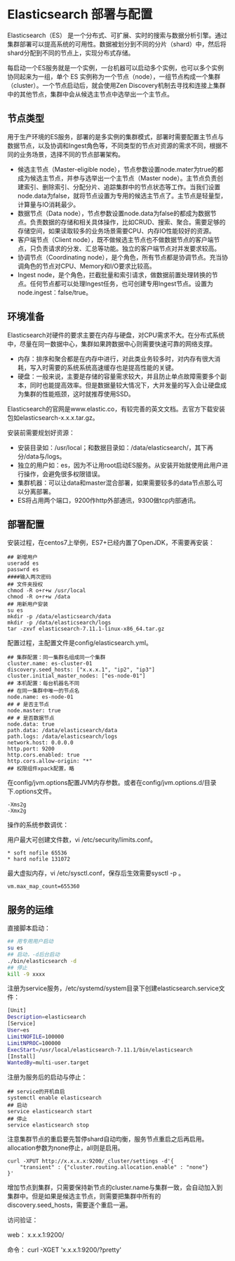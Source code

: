 # Elasticsearch 部署与配置

Elasticsearch（ES） 是一个分布式、可扩展、实时的搜索与数据分析引擎。通过集群部署可以提高系统的可用性。数据被划分到不同的分片（shard）中，然后将shard分配到不同的节点上，实现分布式存储。

每启动一个ES服务就是一个实例，一台机器可以启动多个实例，也可以多个实例协同起来为一组，单个 ES 实例称为一个节点（node），一组节点构成一个集群（cluster）。一个节点启动后，就会使用Zen Discovery机制去寻找和连接上集群中的其他节点，集群中会从候选主节点中选举出一个主节点。

## 节点类型

用于生产环境的ES服务，部署的是多实例的集群模式，部署时需要配置主节点与数据节点，以及协调和Ingest角色等，不同类型的节点对资源的需求不同，根据不同的业务场景，选择不同的节点部署架构。

- 候选主节点（Master-eligible node），节点参数设置node.mater为true的都成为候选主节点，并参与选举出一个主节点（Master node）。主节点负责创建索引、删除索引、分配分片、追踪集群中的节点状态等工作。当我们设置node.data为false，就将节点设置为专用的候选主节点了。主节点是轻量型，计算量与IO消耗最少。
- 数据节点（Data node），节点参数设置node.data为false的都成为数据节点。负责数据的存储和相关具体操作，比如CRUD、搜索、聚合。需要足够的存储空间，如果读取较多的业务场景需要CPU、内存IO性能较好的资源。
- 客户端节点（Client node），既不做候选主节点也不做数据节点的客户端节点，只负责请求的分发、汇总等功能。独立的客户端节点对并发要求较高。
- 协调节点（Coordinating node），是个角色，所有节点都是协调节点。充当协调角色的节点对CPU、Memory和I/O要求比较高。
- Ingest node，是个角色，拦截批量和索引请求，做数据前置处理转换的节点。任何节点都可以处理Ingest任务，也可创建专用Ingest节点。设置为node.ingest：false/true。

## 环境准备

Elasticsearch对硬件的要求主要在内存与硬盘，对CPU需求不大。在分布式系统中，尽量在同一数据中心，集群如果跨数据中心则需要快速可靠的网络支撑。

- 内存：排序和聚合都是在内存中进行，对此类业务较多时，对内存有很大消耗，写入时需要的系统系统高速缓存也是提高性能的关键。
- 硬盘：一般来说，主要是存储的容量需求较大，并且防止单点故障需要多个副本，同时也能提高效率。但是数据量较大情况下，大并发量的写入会让硬盘成为集群的性能瓶颈，这时就推荐使用SSD。

Elasticsearch的官网是www.elastic.co，有较完善的英文文档。去官方下载安装包如elasticsearch-x.x.x.tar.gz。

安装前需要规划好资源：

- 安装目录如：/usr/local；和数据目录如：/data/elasticsearch/，其下再分/data与/logs。
- 独立的用户如：es，因为不让用root启动ES服务。从安装开始就使用此用户进行操作，会避免很多权限错误。
- 集群机器：可以让data和master混合部署，如果需要较多的data节点那么可以分离部署。
- ES将占用两个端口，9200作http外部通讯，9300做tcp内部通讯。

## 部署配置

安装过程，在centos7上举例，ES7+已经内置了OpenJDK，不需要再安装：

```shell
## 新增用户
useradd es
passwrd es
####输入两次密码
## 文件夹授权
chmod -R o+r+w /usr/local
chmod -R o+r+w /data
## 用新用户安装
su es
mkdir -p /data/elasticsearch/data
mkdir -p /data/elasticsearch/logs
tar -zxvf elasticsearch-7.11.1-linux-x86_64.tar.gz
```

配置过程，主配置文件是config/elasticsearch.yml。

```properties
## 集群配置：同一集群名组成同一个集群
cluster.name: es-cluster-01
discovery.seed_hosts: ["x.x.x.1", "ip2", "ip3"]
cluster.initial_master_nodes: ["es-node-01"]
## 本机配置：每台机器名不同
## 在同一集群中唯一的节点名
node.name: es-node-01
## # 是否主节点
node.master: true
## # 是否数据节点
node.data: true
path.data: /data/elasticsearch/data
path.logs: /data/elasticsearch/logs
network.host: 0.0.0.0
http.port: 9200
http.cors.enabled: true
http.cors.allow-origin: "*"
## 权限组件xpack配置，略
```

在config/jvm.options配置JVM内存参数。或者在config/jvm.options.d/目录下.options文件。

```properties
-Xms2g
-Xmx2g
```

操作的系统参数调优：

用户最大可创建文件数，vi /etc/security/limits.conf。

```shell
* soft nofile 65536
* hard nofile 131072
```

最大虚拟内存，vi /etc/sysctl.conf，保存后生效需要sysctl -p 。

```shell
vm.max_map_count=655360
```

## 服务的运维

直接脚本启动：

```sh
## 用专用用户启动
su es
## 启动，-d后台启动
./bin/elasticsearch -d
## 停止
kill -9 xxxx
```

注册为service服务，/etc/systemd/system目录下创建elasticsearch.service文件：

```sh
[Unit]
Description=elasticsearch
[Service]
User=es
LimitNOFILE=100000
LimitNPROC=100000
ExecStart=/usr/local/elasticsearch-7.11.1/bin/elasticsearch
[Install]
WantedBy=multi-user.target
```

注册为服务后的启动与停止：

```shell
## service的开机自启
systemctl enable elasticsearch
## 启动
service elasticsearch start
## 停止
service elasticsearch stop
```

注意集群节点的重启要先暂停shard自动均衡，服务节点重启之后再启用。allocation参数为none停止，all则是启用。

```shell
curl -XPUT http://x.x.x.x:9200/_cluster/settings -d'{
    "transient" : {"cluster.routing.allocation.enable" : "none"}
}'
```

增加节点到集群，只需要保持新节点的cluster.name与集群一致，会自动加入到集群中。但是如果是候选主节点，则需要把集群中所有的discovery.seed_hosts，需要逐个重启一遍。

访问验证：

web： x.x.x.1:9200/

命令： curl -XGET 'x.x.x.1:9200/?pretty'